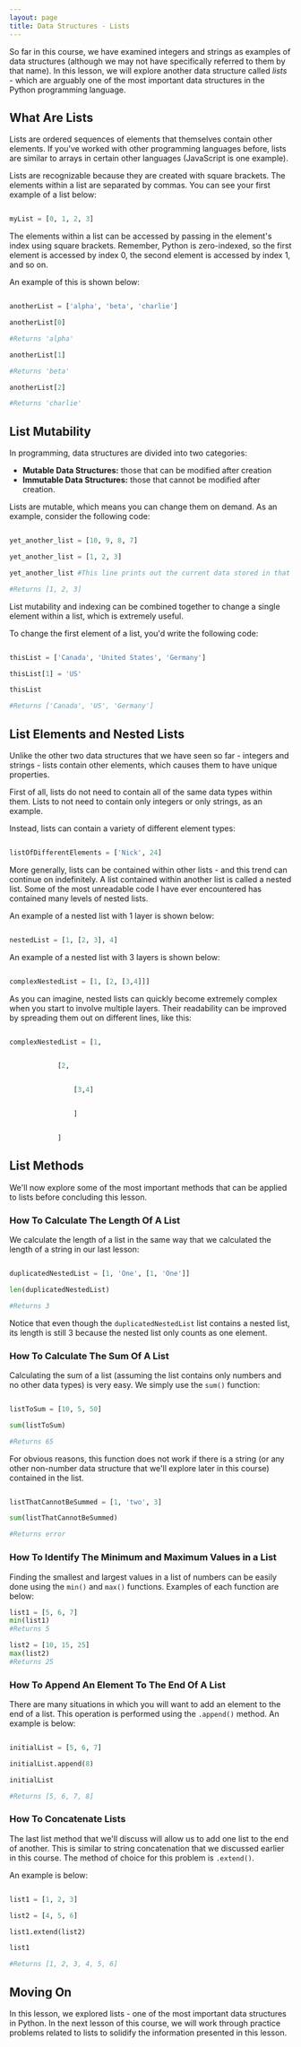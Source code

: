 ```yaml
---
layout: page
title: Data Structures - Lists
---
```


So far in this course, we have examined integers and strings as examples of data structures (although we may not have specifically referred to them by that name). In this lesson, we will explore another data structure called _lists_ - which are arguably one of the most important data structures in the Python programming language. 


## What Are Lists

Lists are ordered sequences of elements that themselves contain other elements. If you’ve worked with other programming languages before, lists are similar to arrays in certain other languages (JavaScript is one example).

Lists are recognizable because they are created with square brackets. The elements within a list are separated by commas. You can see your first example of a list below:

```python

myList = [0, 1, 2, 3]

```

The elements within a list can be accessed by passing in the element's index using square brackets. Remember, Python is zero-indexed, so the first element is accessed by index 0, the second element is accessed by index 1, and so on.

An example of this is shown below:

```python

anotherList = ['alpha', 'beta', 'charlie']

anotherList[0]

#Returns 'alpha'

anotherList[1]

#Returns 'beta'

anotherList[2]

#Returns 'charlie'

```


## List Mutability

In programming, data structures are divided into two categories:



*   **Mutable Data Structures:** those that can be modified after creation
*   **Immutable Data Structures:** those that cannot be modified after creation. 

Lists are mutable, which means you can change them on demand. As an example, consider the following code:

```python

yet_another_list = [10, 9, 8, 7]

yet_another_list = [1, 2, 3]

yet_another_list #This line prints out the current data stored in that variable name

#Returns [1, 2, 3]

```

List mutability and indexing can be combined together to change a single element within a list, which is extremely useful. 

To change the first element of a list, you'd write the following code:

```python

thisList = ['Canada', 'United States', 'Germany']

thisList[1] = 'US'

thisList

#Returns ['Canada', 'US', 'Germany']

```


## List Elements and Nested Lists

Unlike the other two data structures that we have seen so far - integers and strings - lists contain other elements, which causes them to have unique properties. 

First of all, lists do not need to contain all of the same data types within them. Lists to not need to contain only integers or only strings, as an example.

Instead, lists can contain a variety of different element types: 

```python

listOfDifferentElements = ['Nick', 24]

```

More generally, lists can be contained within other lists - and this trend can continue on indefinitely. A list contained within another list is called a nested list. Some of the most unreadable code I have ever encountered has contained many levels of nested lists. 

An example of a nested list with 1 layer is shown below:

```python

nestedList = [1, [2, 3], 4]

```

An example of a nested list with 3 layers is shown below:

```python

complexNestedList = [1, [2, [3,4]]]

```

As you can imagine, nested lists can quickly become extremely complex when you start to involve multiple layers. Their readability can be improved by spreading them out on different lines, like this:

```python

complexNestedList = [1, 


            [2, 


                [3,4]


                ]


            ]

```


## List Methods

We'll now explore some of the most important methods that can be applied to lists before concluding this lesson.


### How To Calculate The Length Of A List

We calculate the length of a list in the same way that we calculated the length of a string in our last lesson:

```python

duplicatedNestedList = [1, 'One', [1, 'One']]

len(duplicatedNestedList)

#Returns 3

```

Notice that even though the `duplicatedNestedList` list contains a nested list, its length is still 3 because the nested list only counts as one element. 


### How To Calculate The Sum Of A List

Calculating the sum of a list (assuming the list contains only numbers and no other data types) is very easy. We simply use the `sum()` function:

```python

listToSum = [10, 5, 50]

sum(listToSum)

#Returns 65

```

For obvious reasons, this function does not work if there is a string (or any other non-number data structure that we'll explore later in this course) contained in the list. 

```python

listThatCannotBeSummed = [1, 'two', 3]

sum(listThatCannotBeSummed)

#Returns error

```


### How To Identify The Minimum and Maximum Values in a List

Finding the smallest and largest values in a list of numbers can be easily done using the `min()` and `max()` functions. Examples of each function are below:

```python
list1 = [5, 6, 7]
min(list1)
#Returns 5
```

```python
list2 = [10, 15, 25]
max(list2)
#Returns 25
```

### How To Append An Element To The End Of A List

There are many situations in which you will want to add an element to the end of a list. This operation is performed using the `.append()` method. An example is below:

```python

initialList = [5, 6, 7]

initialList.append(8)

initialList

#Returns [5, 6, 7, 8]

```


### How To Concatenate Lists

The last list method that we'll discuss will allow us to add one list to the end of another. This is similar to string concatenation that we discussed earlier in this course. The method of choice for this problem is `.extend()`.

An example is below:

```python

list1 = [1, 2, 3]

list2 = [4, 5, 6]

list1.extend(list2)

list1

#Returns [1, 2, 3, 4, 5, 6]

```

## Moving On

In this lesson, we explored lists - one of the most important data structures in Python. In the next lesson of this course, we will work through practice problems related to lists to solidify the information presented in this lesson. 
